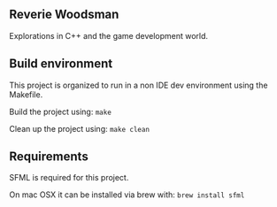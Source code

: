 ## Reverie Woodsman
Explorations in C++ and the game development world.

## Build environment
This project is organized to run in a non IDE dev environment using the Makefile.

Build the project using:
`make`

Clean up the project using:
`make clean`

## Requirements
SFML is required for this project.

On mac OSX it can be installed via brew with:
`brew install sfml`
